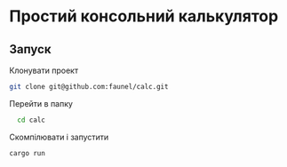  
# Простий консольний калькулятор


## Запуск

Клонувати проект

~~~bash  
git clone git@github.com:faunel/calc.git
~~~

Перейти в папку 

~~~bash  
  cd calc
~~~

Скомпілювати і запустити

~~~bash  
cargo run
~~~
